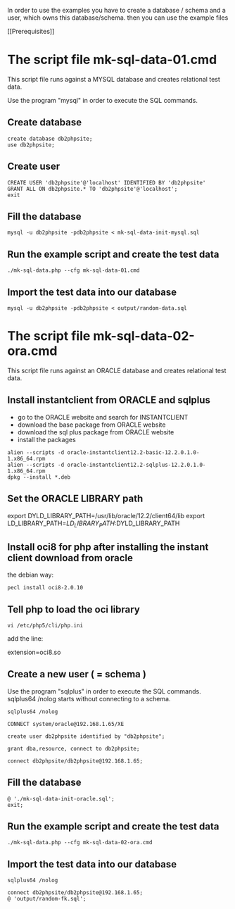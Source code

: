In order to use the examples you have to create a database / schema and a user, which owns this database/schema. then you can use the example files

[[Prerequisites]]

# The script file mk-sql-data-01.cmd

This script file runs against a MYSQL database and creates relational test data. 

Use the program "mysql" in order to execute the SQL commands.

## Create database
```
create database db2phpsite;
use db2phpsite;
```

## Create user
```
CREATE USER 'db2phpsite'@'localhost' IDENTIFIED BY 'db2phpsite'
GRANT ALL ON db2phpsite.* TO 'db2phpsite'@'localhost';
exit
```

## Fill the database
```
mysql -u db2phpsite -pdb2phpsite < mk-sql-data-init-mysql.sql
```

## Run the example script and create the test data
```
./mk-sql-data.php --cfg mk-sql-data-01.cmd
```

## Import the test data into our database
```
mysql -u db2phpsite -pdb2phpsite < output/random-data.sql
```

# The script file mk-sql-data-02-ora.cmd

This script file runs against an ORACLE database and creates relational test data. 

## Install instantclient from ORACLE and sqlplus

- go to the ORACLE website and search for INSTANTCLIENT
- download the base package from ORACLE website
- download the sql plus package from ORACLE website
- install the packages
```
alien --scripts -d oracle-instantclient12.2-basic-12.2.0.1.0-1.x86_64.rpm
alien --scripts -d oracle-instantclient12.2-sqlplus-12.2.0.1.0-1.x86_64.rpm
dpkg --install *.deb
```

## Set the ORACLE LIBRARY path
export DYLD_LIBRARY_PATH=/usr/lib/oracle/12.2/client64/lib
export LD_LIBRARY_PATH=$LD_LIBRARY_PATH:$DYLD_LIBRARY_PATH

## Install oci8 for php after installing the instant client download from oracle

the debian way:
```
pecl install oci8-2.0.10
```

## Tell php to load the oci library
```
vi /etc/php5/cli/php.ini
```

add the line:

  extension=oci8.so

## Create a new user ( = schema )

Use the program "sqlplus" in order to execute the SQL commands. sqlplus64 /nolog starts without connecting to a schema.
```
sqlplus64 /nolog

CONNECT system/oracle@192.168.1.65/XE

create user db2phpsite identified by "db2phpsite";

grant dba,resource, connect to db2phpsite;

connect db2phpsite/db2phpsite@192.168.1.65;
```

## Fill the database
```
@ './mk-sql-data-init-oracle.sql';
exit;
```

## Run the example script and create the test data
```
./mk-sql-data.php --cfg mk-sql-data-02-ora.cmd
```

## Import the test data into our database
```
sqlplus64 /nolog

connect db2phpsite/db2phpsite@192.168.1.65;
@ 'output/random-fk.sql';
```


